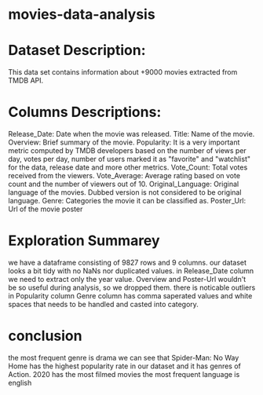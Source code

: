 # movies-data-analysis
# Dataset Description:
This data set contains information about +9000 movies extracted from TMDB API.

# Columns Descriptions:
Release_Date: Date when the movie was released.
Title: Name of the movie.
Overview: Brief summary of the movie.
Popularity: It is a very important metric computed by TMDB developers based on the number of views per day, votes per day, number of users marked it as "favorite" and "watchlist" for the data, release date and more other metrics.
Vote_Count: Total votes received from the viewers.
Vote_Average: Average rating based on vote count and the number of viewers out of 10.
Original_Language: Original language of the movies. Dubbed version is not considered to be original language. Genre: Categories the movie it can be classified as.
Poster_Url: Url of the movie poster
# Exploration Summarey
we have a dataframe consisting of 9827 rows and 9 columns.
our dataset looks a bit tidy with no NaNs nor duplicated values.
in Release_Date column we need to extract only the year value.
Overview and Poster-Url wouldn't be so useful during analysis, so we dropped them.
there is noticable outliers in Popularity column
Genre column has comma saperated values and white spaces that needs to be handled and casted into category.
# conclusion
the most frequent genre is drama
we can see that Spider-Man: No Way Home has the highest popularity rate in our dataset and it has genres of Action.
2020 has the most filmed movies 
the most frequent language is english
